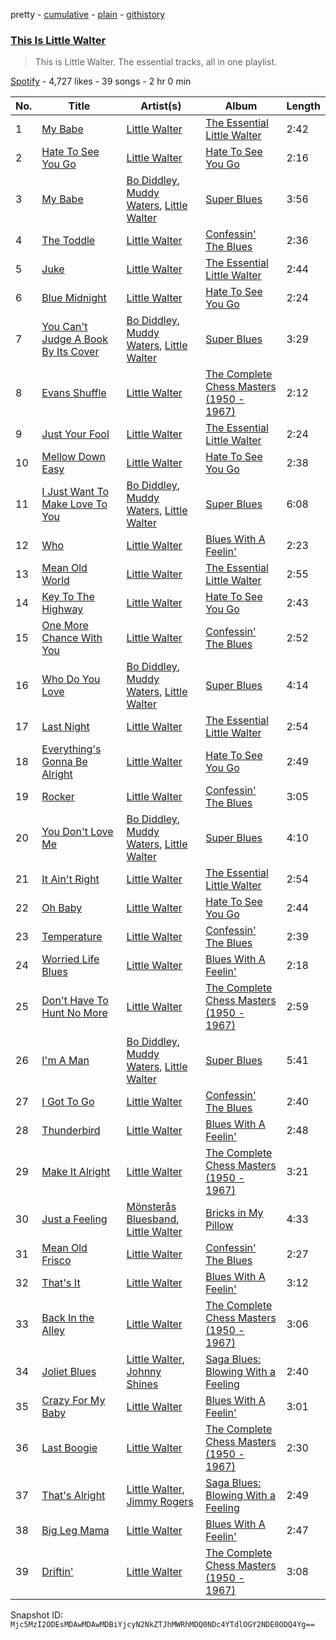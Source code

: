 pretty - [cumulative](/playlists/cumulative/37i9dQZF1DZ06evO19MmWO.md) - [plain](/playlists/plain/37i9dQZF1DZ06evO19MmWO) - [githistory](https://github.githistory.xyz/mackorone/spotify-playlist-archive/blob/main/playlists/plain/37i9dQZF1DZ06evO19MmWO)

### [This Is Little Walter](https://open.spotify.com/playlist/37i9dQZF1DZ06evO19MmWO)

> This is Little Walter\. The essential tracks, all in one playlist.

[Spotify](https://open.spotify.com/user/spotify) - 4,727 likes - 39 songs - 2 hr 0 min

| No. | Title | Artist(s) | Album | Length |
|---|---|---|---|---|
| 1 | [My Babe](https://open.spotify.com/track/4KMXlzvtC8xjLseDqDjpeU) | [Little Walter](https://open.spotify.com/artist/22JuR9OeENcP54XN5TlNWS) | [The Essential Little Walter](https://open.spotify.com/album/2Y2oBBKe7dnNGJrf6HAGBc) | 2:42 |
| 2 | [Hate To See You Go](https://open.spotify.com/track/5jthNmPnbVPiEcO8JGgRsZ) | [Little Walter](https://open.spotify.com/artist/22JuR9OeENcP54XN5TlNWS) | [Hate To See You Go](https://open.spotify.com/album/7KZt4TYZm8A4tN1hqQpLRI) | 2:16 |
| 3 | [My Babe](https://open.spotify.com/track/0YCj5u72nxNMLdvDQcUdZr) | [Bo Diddley](https://open.spotify.com/artist/2bmixwMZXlkl2sbIbOfviq), [Muddy Waters](https://open.spotify.com/artist/4y6J8jwRAwO4dssiSmN91R), [Little Walter](https://open.spotify.com/artist/22JuR9OeENcP54XN5TlNWS) | [Super Blues](https://open.spotify.com/album/2lal1dUF4SNuSwYwJHat6s) | 3:56 |
| 4 | [The Toddle](https://open.spotify.com/track/7gB25CGr3vbvDUThLfdwm8) | [Little Walter](https://open.spotify.com/artist/22JuR9OeENcP54XN5TlNWS) | [Confessin' The Blues](https://open.spotify.com/album/7BvtYMIphGtQKTLgUHelUL) | 2:36 |
| 5 | [Juke](https://open.spotify.com/track/57W5o6ojTFtydDMZ0mDDB3) | [Little Walter](https://open.spotify.com/artist/22JuR9OeENcP54XN5TlNWS) | [The Essential Little Walter](https://open.spotify.com/album/2Y2oBBKe7dnNGJrf6HAGBc) | 2:44 |
| 6 | [Blue Midnight](https://open.spotify.com/track/7rDrwxr6IZNpBtsVoUToEd) | [Little Walter](https://open.spotify.com/artist/22JuR9OeENcP54XN5TlNWS) | [Hate To See You Go](https://open.spotify.com/album/7KZt4TYZm8A4tN1hqQpLRI) | 2:24 |
| 7 | [You Can't Judge A Book By Its Cover](https://open.spotify.com/track/2HD83NXZZRx68thhkaZk6H) | [Bo Diddley](https://open.spotify.com/artist/2bmixwMZXlkl2sbIbOfviq), [Muddy Waters](https://open.spotify.com/artist/4y6J8jwRAwO4dssiSmN91R), [Little Walter](https://open.spotify.com/artist/22JuR9OeENcP54XN5TlNWS) | [Super Blues](https://open.spotify.com/album/2lal1dUF4SNuSwYwJHat6s) | 3:29 |
| 8 | [Evans Shuffle](https://open.spotify.com/track/7qMbcPfEJFEltXDsLs3DXc) | [Little Walter](https://open.spotify.com/artist/22JuR9OeENcP54XN5TlNWS) | [The Complete Chess Masters \(1950 \- 1967\)](https://open.spotify.com/album/3xRh7E2R2WdxFYeQFakVbr) | 2:12 |
| 9 | [Just Your Fool](https://open.spotify.com/track/4Dxe3Y8MPu7ffNrBFPNzRL) | [Little Walter](https://open.spotify.com/artist/22JuR9OeENcP54XN5TlNWS) | [The Essential Little Walter](https://open.spotify.com/album/2Y2oBBKe7dnNGJrf6HAGBc) | 2:24 |
| 10 | [Mellow Down Easy](https://open.spotify.com/track/2ZEzJC5b9H6BrDfavP3Sr9) | [Little Walter](https://open.spotify.com/artist/22JuR9OeENcP54XN5TlNWS) | [Hate To See You Go](https://open.spotify.com/album/7KZt4TYZm8A4tN1hqQpLRI) | 2:38 |
| 11 | [I Just Want To Make Love To You](https://open.spotify.com/track/2RIHkpn49Tykr79C3dPRdB) | [Bo Diddley](https://open.spotify.com/artist/2bmixwMZXlkl2sbIbOfviq), [Muddy Waters](https://open.spotify.com/artist/4y6J8jwRAwO4dssiSmN91R), [Little Walter](https://open.spotify.com/artist/22JuR9OeENcP54XN5TlNWS) | [Super Blues](https://open.spotify.com/album/2lal1dUF4SNuSwYwJHat6s) | 6:08 |
| 12 | [Who](https://open.spotify.com/track/3tQULiAweMvxtwadRonAER) | [Little Walter](https://open.spotify.com/artist/22JuR9OeENcP54XN5TlNWS) | [Blues With A Feelin'](https://open.spotify.com/album/0cdK9KbYmjGnFYcAElHkdg) | 2:23 |
| 13 | [Mean Old World](https://open.spotify.com/track/4Eqa2PFcVgCWjBlj2Xw8wN) | [Little Walter](https://open.spotify.com/artist/22JuR9OeENcP54XN5TlNWS) | [The Essential Little Walter](https://open.spotify.com/album/2Y2oBBKe7dnNGJrf6HAGBc) | 2:55 |
| 14 | [Key To The Highway](https://open.spotify.com/track/4E3Q2DOynwgP3VwBFf59kL) | [Little Walter](https://open.spotify.com/artist/22JuR9OeENcP54XN5TlNWS) | [Hate To See You Go](https://open.spotify.com/album/7KZt4TYZm8A4tN1hqQpLRI) | 2:43 |
| 15 | [One More Chance With You](https://open.spotify.com/track/7IB7kU4E7YesUiqPqmBG1e) | [Little Walter](https://open.spotify.com/artist/22JuR9OeENcP54XN5TlNWS) | [Confessin' The Blues](https://open.spotify.com/album/7BvtYMIphGtQKTLgUHelUL) | 2:52 |
| 16 | [Who Do You Love](https://open.spotify.com/track/1BaGFTIPeL32MpF9eUVguh) | [Bo Diddley](https://open.spotify.com/artist/2bmixwMZXlkl2sbIbOfviq), [Muddy Waters](https://open.spotify.com/artist/4y6J8jwRAwO4dssiSmN91R), [Little Walter](https://open.spotify.com/artist/22JuR9OeENcP54XN5TlNWS) | [Super Blues](https://open.spotify.com/album/2lal1dUF4SNuSwYwJHat6s) | 4:14 |
| 17 | [Last Night](https://open.spotify.com/track/1eVYc7k0T5QmllPqfUwYHR) | [Little Walter](https://open.spotify.com/artist/22JuR9OeENcP54XN5TlNWS) | [The Essential Little Walter](https://open.spotify.com/album/2Y2oBBKe7dnNGJrf6HAGBc) | 2:54 |
| 18 | [Everything's Gonna Be Alright](https://open.spotify.com/track/2AfLquO3aQ4xiQ53k5fkAY) | [Little Walter](https://open.spotify.com/artist/22JuR9OeENcP54XN5TlNWS) | [Hate To See You Go](https://open.spotify.com/album/7KZt4TYZm8A4tN1hqQpLRI) | 2:49 |
| 19 | [Rocker](https://open.spotify.com/track/7C8g8w2ZQIGXzxqB2urzX1) | [Little Walter](https://open.spotify.com/artist/22JuR9OeENcP54XN5TlNWS) | [Confessin' The Blues](https://open.spotify.com/album/7BvtYMIphGtQKTLgUHelUL) | 3:05 |
| 20 | [You Don't Love Me](https://open.spotify.com/track/2mk91c3gWWezEG8UPN3LWq) | [Bo Diddley](https://open.spotify.com/artist/2bmixwMZXlkl2sbIbOfviq), [Muddy Waters](https://open.spotify.com/artist/4y6J8jwRAwO4dssiSmN91R), [Little Walter](https://open.spotify.com/artist/22JuR9OeENcP54XN5TlNWS) | [Super Blues](https://open.spotify.com/album/2lal1dUF4SNuSwYwJHat6s) | 4:10 |
| 21 | [It Ain't Right](https://open.spotify.com/track/6rTzjDhIGTD5uQksHg4feN) | [Little Walter](https://open.spotify.com/artist/22JuR9OeENcP54XN5TlNWS) | [The Essential Little Walter](https://open.spotify.com/album/2Y2oBBKe7dnNGJrf6HAGBc) | 2:54 |
| 22 | [Oh Baby](https://open.spotify.com/track/5KwLUjZ2PSU9myBbhX9qox) | [Little Walter](https://open.spotify.com/artist/22JuR9OeENcP54XN5TlNWS) | [Hate To See You Go](https://open.spotify.com/album/7KZt4TYZm8A4tN1hqQpLRI) | 2:44 |
| 23 | [Temperature](https://open.spotify.com/track/5rhkyfhfDDioMMUcJRApcx) | [Little Walter](https://open.spotify.com/artist/22JuR9OeENcP54XN5TlNWS) | [Confessin' The Blues](https://open.spotify.com/album/7BvtYMIphGtQKTLgUHelUL) | 2:39 |
| 24 | [Worried Life Blues](https://open.spotify.com/track/5EyuudNHIu2xPnTLn3tvq8) | [Little Walter](https://open.spotify.com/artist/22JuR9OeENcP54XN5TlNWS) | [Blues With A Feelin'](https://open.spotify.com/album/0cdK9KbYmjGnFYcAElHkdg) | 2:18 |
| 25 | [Don't Have To Hunt No More](https://open.spotify.com/track/0TMbL2oiVtqaB9QXKI9e9S) | [Little Walter](https://open.spotify.com/artist/22JuR9OeENcP54XN5TlNWS) | [The Complete Chess Masters \(1950 \- 1967\)](https://open.spotify.com/album/3xRh7E2R2WdxFYeQFakVbr) | 2:59 |
| 26 | [I'm A Man](https://open.spotify.com/track/1l4xHvN0jjPQKCqmal7Ybn) | [Bo Diddley](https://open.spotify.com/artist/2bmixwMZXlkl2sbIbOfviq), [Muddy Waters](https://open.spotify.com/artist/4y6J8jwRAwO4dssiSmN91R), [Little Walter](https://open.spotify.com/artist/22JuR9OeENcP54XN5TlNWS) | [Super Blues](https://open.spotify.com/album/2lal1dUF4SNuSwYwJHat6s) | 5:41 |
| 27 | [I Got To Go](https://open.spotify.com/track/1Kf6OIqtYE5QZkLLWJg9DG) | [Little Walter](https://open.spotify.com/artist/22JuR9OeENcP54XN5TlNWS) | [Confessin' The Blues](https://open.spotify.com/album/7BvtYMIphGtQKTLgUHelUL) | 2:40 |
| 28 | [Thunderbird](https://open.spotify.com/track/1Wl2sGefc5A4r17FgrFxbA) | [Little Walter](https://open.spotify.com/artist/22JuR9OeENcP54XN5TlNWS) | [Blues With A Feelin'](https://open.spotify.com/album/0cdK9KbYmjGnFYcAElHkdg) | 2:48 |
| 29 | [Make It Alright](https://open.spotify.com/track/1nnMGDzwGPIGMGZ3xWo9w2) | [Little Walter](https://open.spotify.com/artist/22JuR9OeENcP54XN5TlNWS) | [The Complete Chess Masters \(1950 \- 1967\)](https://open.spotify.com/album/3xRh7E2R2WdxFYeQFakVbr) | 3:21 |
| 30 | [Just a Feeling](https://open.spotify.com/track/13RRh13MsrWwHtxkMBzSab) | [Mönsterås Bluesband](https://open.spotify.com/artist/20FpTTCbLJBFh0KTzmxi3o), [Little Walter](https://open.spotify.com/artist/22JuR9OeENcP54XN5TlNWS) | [Bricks in My Pillow](https://open.spotify.com/album/1YtMrFO6O2Cg0xgocWtyVx) | 4:33 |
| 31 | [Mean Old Frisco](https://open.spotify.com/track/2x2LPXCxlDLkT80kbjBAMR) | [Little Walter](https://open.spotify.com/artist/22JuR9OeENcP54XN5TlNWS) | [Confessin' The Blues](https://open.spotify.com/album/7BvtYMIphGtQKTLgUHelUL) | 2:27 |
| 32 | [That's It](https://open.spotify.com/track/7ADwNseUUqMpk1q0xBJ2az) | [Little Walter](https://open.spotify.com/artist/22JuR9OeENcP54XN5TlNWS) | [Blues With A Feelin'](https://open.spotify.com/album/0cdK9KbYmjGnFYcAElHkdg) | 3:12 |
| 33 | [Back In the Alley](https://open.spotify.com/track/3qRGCfSxvQXFBM0kYCsWnd) | [Little Walter](https://open.spotify.com/artist/22JuR9OeENcP54XN5TlNWS) | [The Complete Chess Masters \(1950 \- 1967\)](https://open.spotify.com/album/3xRh7E2R2WdxFYeQFakVbr) | 3:06 |
| 34 | [Joliet Blues](https://open.spotify.com/track/28AUjQQLabQ80nRG37TnOF) | [Little Walter](https://open.spotify.com/artist/22JuR9OeENcP54XN5TlNWS), [Johnny Shines](https://open.spotify.com/artist/4FViGgjWpnJJ21reE6pHko) | [Saga Blues: Blowing With a Feeling](https://open.spotify.com/album/3yvfD8yp4XXUx27DFY3luB) | 2:40 |
| 35 | [Crazy For My Baby](https://open.spotify.com/track/65s63lMQn0haXTBhjPqgKf) | [Little Walter](https://open.spotify.com/artist/22JuR9OeENcP54XN5TlNWS) | [Blues With A Feelin'](https://open.spotify.com/album/0cdK9KbYmjGnFYcAElHkdg) | 3:01 |
| 36 | [Last Boogie](https://open.spotify.com/track/3MkzZ99BQH5a7HwzbsgBpP) | [Little Walter](https://open.spotify.com/artist/22JuR9OeENcP54XN5TlNWS) | [The Complete Chess Masters \(1950 \- 1967\)](https://open.spotify.com/album/3xRh7E2R2WdxFYeQFakVbr) | 2:30 |
| 37 | [That's Alright](https://open.spotify.com/track/22je0rzMi0o67i71vRLcc2) | [Little Walter](https://open.spotify.com/artist/22JuR9OeENcP54XN5TlNWS), [Jimmy Rogers](https://open.spotify.com/artist/20k4RFKXyboeDSz9bjumx0) | [Saga Blues: Blowing With a Feeling](https://open.spotify.com/album/3yvfD8yp4XXUx27DFY3luB) | 2:49 |
| 38 | [Big Leg Mama](https://open.spotify.com/track/5ekFH1K17PXfFh71H3jlnN) | [Little Walter](https://open.spotify.com/artist/22JuR9OeENcP54XN5TlNWS) | [Blues With A Feelin'](https://open.spotify.com/album/0cdK9KbYmjGnFYcAElHkdg) | 2:47 |
| 39 | [Driftin'](https://open.spotify.com/track/1tfJ6C6KuQhvXdL7cijHJ8) | [Little Walter](https://open.spotify.com/artist/22JuR9OeENcP54XN5TlNWS) | [The Complete Chess Masters \(1950 \- 1967\)](https://open.spotify.com/album/3xRh7E2R2WdxFYeQFakVbr) | 3:08 |

Snapshot ID: `Mjc5MzI2ODEsMDAwMDAwMDBiYjcyN2NkZTJhMWRhMDQ0NDc4YTdlOGY2NDE0ODQ4Yg==`
